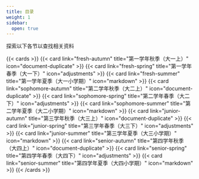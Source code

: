 ```yaml
---
title: 目录
weight: 1
sidebar:
  open: true
---
```


探索以下各节以查找相关资料

<!--more-->

{{< cards >}}
  {{< card link="fresh-autumn" title="第一学年秋季（大一上）" icon="document-duplicate" >}}
  {{< card link="fresh-spring" title="第一学年春季（大一下）" icon="adjustments" >}}
  {{< card link="fresh-summer" title="第一学年夏季（大一小学期）" icon="markdown" >}}
  {{< card link="sophomore-autumn" title="第二学年秋季（大二上）" icon="document-duplicate" >}}
  {{< card link="sophomore-spring" title="第二学年春季（大二下）" icon="adjustments" >}}
  {{< card link="sophomore-summer" title="第二学年夏季（大二小学期）" icon="markdown" >}}
  {{< card link="junior-autumn" title="第三学年秋季（大三上）" icon="document-duplicate" >}}
  {{< card link="junior-spring" title="第三学年春季（大三下）" icon="adjustments" >}}
  {{< card link="junior-summer" title="第三学年夏季（大三小学期）" icon="markdown" >}}
  {{< card link="senior-autumn" title="第四学年秋季（大四上）" icon="document-duplicate" >}}
  {{< card link="senior-spring" title="第四学年春季（大四下）" icon="adjustments" >}}
  {{< card link="senior-summer" title="第四学年夏季（大四小学期）" icon="markdown" >}}
{{< /cards >}}
